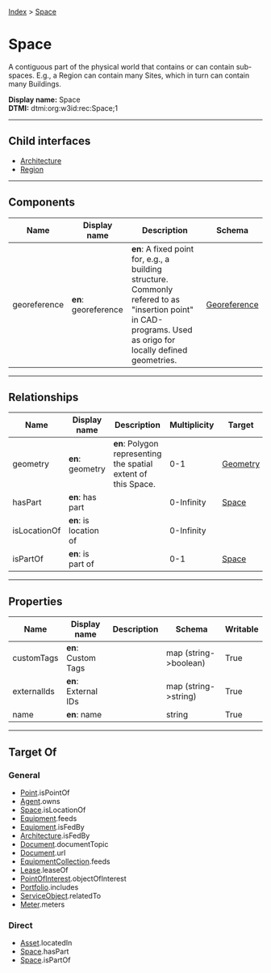 [Index](../index.md) > [Space](#)
# Space

A contiguous part of the physical world that contains or can contain sub-spaces. E.g., a Region can contain many Sites, which in turn can contain many Buildings.


**Display name:** Space<br />
**DTMI:** dtmi:org:w3id:rec:Space;1

---

## Child interfaces
* [Architecture](Architecture/Architecture.md)
* [Region](Region.md)

---

## Components

|Name|Display name|Description|Schema|
|-|-|-|-|
|georeference|**en**: georeference|**en**: A fixed point for, e.g., a building structure. Commonly refered to as "insertion point" in CAD-programs. Used as origo for locally defined geometries.|[Georeference](../Information/Georeference.md)|

---

## Relationships

|Name|Display name|Description|Multiplicity|Target|Properties|Writable|
|-|-|-|-|-|-|-|
|geometry|**en**: geometry|**en**: Polygon representing the spatial extent of this Space.|0-1|[Geometry](../Information/Geometry/Geometry.md)||True|
|hasPart|**en**: has part||0-Infinity|[Space](#)||True|
|isLocationOf|**en**: is location of||0-Infinity|||True|
|isPartOf|**en**: is part of||0-1|[Space](#)||True|

---

## Properties

|Name|Display name|Description|Schema|Writable|
|-|-|-|-|-|
|customTags|**en**: Custom Tags||map (string->boolean)|True|
|externalIds|**en**: External IDs||map (string->string)|True|
|name|**en**: name||string|True|

---

## Target Of
### General
* [Point](../Point/Point.md).isPointOf
* [Agent](../Agent/Agent.md).owns
* [Space](#).isLocationOf
* [Equipment](../Asset/Equipment/Equipment.md).feeds
* [Equipment](../Asset/Equipment/Equipment.md).isFedBy
* [Architecture](Architecture/Architecture.md).isFedBy
* [Document](../Information/Document/Document.md).documentTopic
* [Document](../Information/Document/Document.md).url
* [EquipmentCollection](../Collection/Equipment-.md).feeds
* [Lease](../Event/Lease.md).leaseOf
* [PointOfInterest](../Information/PointOfInterest.md).objectOfInterest
* [Portfolio](../Collection/Portfolio.md).includes
* [ServiceObject](../Information/ServiceObject/ServiceObject.md).relatedTo
* [Meter](../Asset/Equipment/Meter/Meter.md).meters
### Direct
* [Asset](../Asset/Asset.md).locatedIn
* [Space](#).hasPart
* [Space](#).isPartOf
